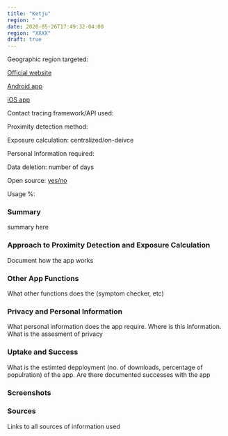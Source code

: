 ```yaml
---
title: "Ketju"
region: " "
date: 2020-05-26T17:49:32-04:00
region: "XXXX"
draft: true
---
```


Geographic region targeted:

[Official website](link)

[Android app](link)

[iOS app](link)



Contact tracing framework/API used:

Proximity detection method:

Exposure calculation: centralized/on-deivce

Personal Information required:

Data deletion: number of days

Open source: [yes/no](link)

Usage %: 

### Summary
summary here

### Approach to Proximity Detection and Exposure Calculation
Document how the app works


### Other App Functions
What other functions does the (symptom checker, etc)


### Privacy and Personal Information
What personal information does the app require. Where is this information. What is the assesment of privacy


### Uptake and Success
What is the estimted depployment (no. of downloads, percentage of populration) of the app. Are there documented successes with the app


### Screenshots

### Sources
Links to all sources of information used
